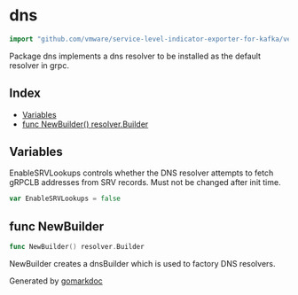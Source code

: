 <!-- Code generated by gomarkdoc. DO NOT EDIT -->

# dns

```go
import "github.com/vmware/service-level-indicator-exporter-for-kafka/vendor/google.golang.org/grpc/internal/resolver/dns"
```

Package dns implements a dns resolver to be installed as the default resolver in grpc.

## Index

- [Variables](<#variables>)
- [func NewBuilder() resolver.Builder](<#func-newbuilder>)


## Variables

EnableSRVLookups controls whether the DNS resolver attempts to fetch gRPCLB addresses from SRV records.  Must not be changed after init time.

```go
var EnableSRVLookups = false
```

## func NewBuilder

```go
func NewBuilder() resolver.Builder
```

NewBuilder creates a dnsBuilder which is used to factory DNS resolvers.



Generated by [gomarkdoc](<https://github.com/princjef/gomarkdoc>)
